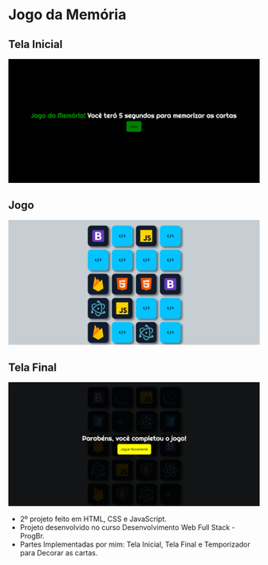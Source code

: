 # Jogo da Memória

## Tela Inicial
![Screenshot](TelaInicial.png)

## Jogo
![Screenshot](JogoDaMemoria.png)

## Tela Final
![Screenshot](TelaFinal.png)

* 2º projeto feito em HTML, CSS e JavaScript.
* Projeto desenvolvido no curso Desenvolvimento Web Full Stack - ProgBr.
* Partes Implementadas por mim: Tela Inicial, Tela Final e Temporizador para Decorar as cartas.